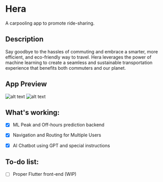 # Hera

A carpooling app to promote ride-sharing.

## Description

Say goodbye to the hassles of commuting and embrace a smarter, more efficient, and eco-friendly way to travel. Hera leverages the power of machine learning to create a seamless and sustainable transportation experience that benefits both commuters and our planet.

## App Preview
![alt text](https://i.imgur.com/aHVYgsc.png)
![alt text](https://i.imgur.com/fQCQXXr.png)

## What's working:

- [x] ML Peak and Off-hours prediction backend

- [x] Navigation and Routing for Multiple Users

- [x] AI Chatbot using GPT and special instructions

## To-do list:

- [ ] Proper Flutter front-end (WIP)

